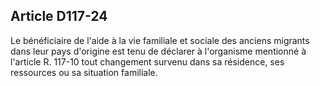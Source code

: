 ## Article D117-24

Le bénéficiaire de l'aide à la vie familiale et sociale des anciens migrants dans leur pays d'origine est tenu
de déclarer à l'organisme mentionné à l'article R. 117-10 tout changement survenu dans sa résidence, ses
ressources ou sa situation familiale.

